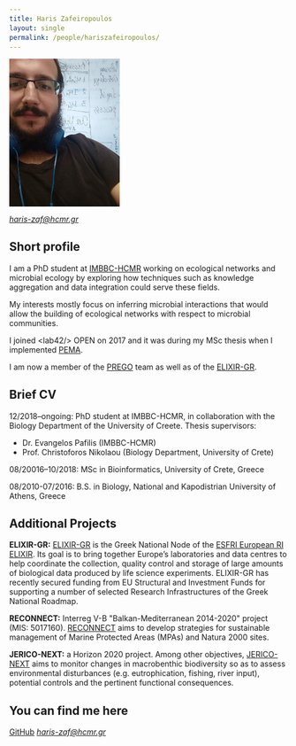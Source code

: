 ```yaml
---
title: Haris Zafeiropoulos
layout: single
permalink: /people/hariszafeiropoulos/
---
```


<p align="left">
  <img src="https://github.com/evangelospafilis/lab42open/blob/master/_pages/people_hariszafeiropoulos.jpg"  width="200" align="center" >
</p>

[*haris-zaf@hcmr.gr*](haris-zaf@hcmr.gr)

## Short profile
I am a PhD student at [IMBBC-HCMR](http://imbbc3.hcmr.gr/) working on ecological networks and microbial ecology by exploring how techniques such as knowledge aggregation and data integration could serve these fields. 

My interests mostly focus on inferring microbial interactions that would allow the building of ecological networks with respect to microbial communities. 

I joined \<lab42/\> OPEN on 2017 and it was during my MSc thesis when I implemented [PEMA](https://github.com/hariszaf/pema).

I am now a member of the [PREGO](https://evangelospafilis.github.io/prego_web_site/) team as well as of the [ELIXIR-GR](https://www.elixir-greece.org/). 


## Brief CV

12/2018–ongoing: PhD student at IMBBC-HCMR, in collaboration with the Biology Department of the University of Creete.
Thesis supervisors: 
- Dr. Evangelos Pafilis (IMBBC-HCMR) 
- Prof. Christoforos Nikolaou (Biology Department, University of Crete)

08/20016–10/2018: MSc in Bioinformatics, University of Crete, Greece

08/2010-07/2016: B.S. in Biology, National and Kapodistrian University of Athens, Greece


## Additional Projects

**ELIXIR-GR:** [ELIXIR-GR](https://www.elixir-greece.org/) is the Greek National Node of the [ESFRI European RI ELIXIR](https://elixir-europe.org/). Its goal is to bring together Europe’s laboratories and data centres to help coordinate the collection, quality control and storage of large amounts of biological data produced by life science experiments. ELIXIR-GR has recently secured funding from EU Structural and Investment Funds for supporting a number of selected Research Infrastructures of the Greek National Roadmap.

**RECONNECT:** Interreg V-B "Balkan-Mediterranean 2014-2020" project (MIS: 5017160). [RECONNECT]( https://reconnect.hcmr.gr/) aims to develop strategies for sustainable management of Marine Protected Areas (MPAs) and Natura 2000 sites.

**JERICO-NEXT:** a Horizon 2020 project. Among other objectives, [JERICO-NEXT](http://www.jerico-ri.eu/ )  aims to monitor changes in macrobenthic biodiversity so as to assess environmental disturbances 	(e.g. eutrophication, fishing, river input), potential controls and the pertinent functional 	consequences.


## You can find me here
[GitHub](https://github.com/hariszaf/)
[*haris-zaf@hcmr.gr*](haris-zaf@hcmr.gr)

